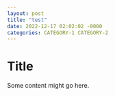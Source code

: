 ```yaml
---
layout: post
title: "test"
date: 2022-12-17 02:02:02 -0000
categories: CATEGORY-1 CATEGORY-2
---
```


# Title

Some content might go here.
